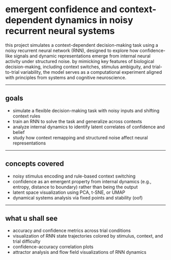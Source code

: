 # emergent confidence and context-dependent dynamics in noisy recurrent neural systems


this project simulates a context-dependent decision-making task using a noisy recurrent neural network (RNN), designed to explore how confidence-like signals and dynamic representations emerge from internal neural activity under structured noise. by mimicking key features of biological decision-making, including context switches, stimulus ambiguity, and trial-to-trial variability, the model serves as a computational experiment aligned with principles from systems and cognitive neuroscience.

---

## goals

- simulate a flexible decision-making task with noisy inputs and shifting context rules  
- train an RNN to solve the task and generalize across contexts  
- analyze internal dynamics to identify latent correlates of confidence and belief  
- study how context remapping and structured noise affect neural representations

---

## concepts covered

- noisy stimulus encoding and rule-based context switching  
- confidence as an emergent property from internal dynamics (e.g., entropy, distance to boundary) rather than being the output  
- latent space visualization using PCA, t-SNE, or UMAP  
- dynamical systems analysis via fixed points and stability (oof)

---

## what u shall see

- accuracy and confidence metrics across trial conditions  
- visualization of RNN state trajectories colored by stimulus, context, and trial difficulty  
- confidence-accuracy correlation plots  
- attractor analysis and flow field visualizations of RNN dynamics
